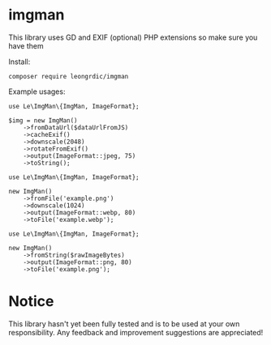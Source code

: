# imgman

This library uses GD and EXIF (optional) PHP extensions so make sure you have them

Install:
```
composer require leongrdic/imgman
```


Example usages:
```
use Le\ImgMan\{ImgMan, ImageFormat};

$img = new ImgMan()
    ->fromDataUrl($dataUrlFromJS)
    ->cacheExif()
    ->downscale(2048)
    ->rotateFromExif()
    ->output(ImageFormat::jpeg, 75)
    ->toString();
```

```
use Le\ImgMan\{ImgMan, ImageFormat};

new ImgMan()
    ->fromFile('example.png')
    ->downscale(1024)
    ->output(ImageFormat::webp, 80)
    ->toFile('example.webp');
```

```
use Le\ImgMan\{ImgMan, ImageFormat};

new ImgMan()
    ->fromString($rawImageBytes)
    ->output(ImageFormat::png, 80)
    ->toFile('example.png');
```

# Notice

This library hasn't yet been fully tested and is to be used at your own responsibility.
Any feedback and improvement suggestions are appreciated!